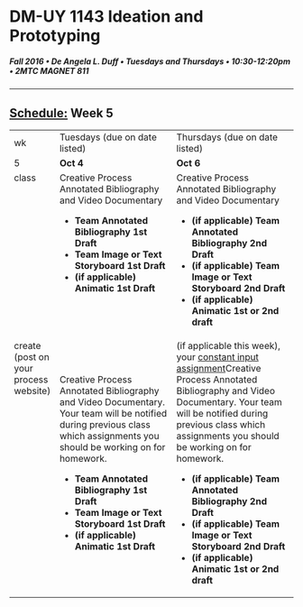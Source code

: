 # DM-UY 1143 Ideation and Prototyping
##### Fall 2016 • De Angela L. Duff • Tuesdays and Thursdays • 10:30-12:20pm • 2MTC MAGNET 811

---
## [Schedule:](schedule.md) Week 5


<table>
<tr>
<td>wk</td>
<td>Tuesdays (due on date listed)</td>
<td>Thursdays (due on date listed)</td>
</tr>
<tr>
  <td valign="top">5</td>
  <td valign="top" width="48%"><strong>Oct 4</strong></td>
  <td valign="top" width="48%"><strong>Oct 6</strong></td>
</tr>
<tr>
<td valign="top">class</td>
<td valign="top">
  Creative Process Annotated Bibliography and Video Documentary <strong>
        <ul>
        <li>Team Annotated Bibliography 1st Draft</li>
        <li>Team Image or Text Storyboard 1st Draft</li>
        <li>(if applicable) Animatic 1st Draft</li>
        </ul></strong>
</td>

<!-- 2nd column class -->
<td valign="top" width="48%">
Creative Process Annotated Bibliography and Video Documentary 
        <strong>
        <ul>
        <li>(if applicable) Team Annotated Bibliography 2nd Draft</li>
        <li>(if applicable) Team Image or Text Storyboard 2nd Draft</li>
        <li>(if applicable) Animatic 1st or 2nd draft</li>
        </ul>
</td>
 
</tr>

<!-- watch
<tr>
  <td valign="top">read</td> 
  <td></td>
  <td></td>
</tr>-->

<!-- read 
<tr>
  <td valign="top">read</td> 
  <td></td>
  <td></td>
</tr>-->

<!-- write
<tr>
  <td valign="top">read</td> 
  <td></td>
  <td></td>
</tr>-->

<!-- do -->
<tr>
  <td valign="top">create (post on your process website)</td>
  <td>Creative Process Annotated Bibliography and Video Documentary. Your team will be notified during previous class which assignments you should be working on for homework.<strong>
        <ul>
        <li>Team Annotated Bibliography 1st Draft</li>
        <li>Team Image or Text Storyboard 1st Draft</li>
        <li>(if applicable) Animatic 1st Draft</li>
        </ul></td>
  <td valign="top">(if applicable this week), your <a href="">constant input assignment</a>Creative Process Annotated Bibliography and Video Documentary. Your team will be notified during previous class which assignments you should be working on for homework. 
        <strong>
        <ul>
        <li>(if applicable) Team Annotated Bibliography 2nd Draft</li>
        <li>(if applicable) Team Image or Text Storyboard 2nd Draft</li>
        <li>(if applicable) Animatic 1st or 2nd draft</li>
        </ul></td>
</table>



